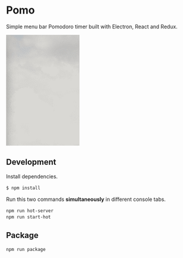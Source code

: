 # Pomo

Simple menu bar Pomodoro timer built with Electron, React and Redux.

![Demo](demo.gif)


## Development

Install dependencies.

```bash
$ npm install
```

Run this two commands __simultaneously__ in different console tabs.

```bash
npm run hot-server
npm run start-hot
```

## Package

```bash
npm run package
```
